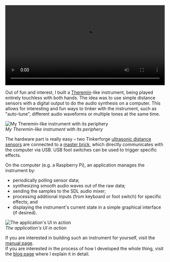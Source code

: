 <video style="width: 100%;" controls>
<source src="http://dominikschreiber.de/vid/theremin-demo.webm" type="video/webm">
Your browser does not support the video tag.
</video><br/>  

Out of fun and interest, I built a [Theremin](https://en.wikipedia.org/wiki/Theremin)-like instrument, being played entirely touchless with both hands. The idea was to use simple distance sensors with a digital output to do the audio synthesis on a computer. This allows for interesting and fun ways to tinker with the instrument, such as "auto-tune", different audio waveforms or multiple tones at the same time.

![My Theremin-like instrument with its periphery](http://dominikschreiber.de/theremin/theremin-periphery-small.jpg)  
_My Theremin-like instrument with its periphery_

The hardware part is really easy – two Tinkerforge [ultrasonic distance sensors](https://www.tinkerforge.com/de/doc/Hardware/Bricklets/Distance_US.html#distance-us-bricklet) are connected to a [master brick](https://www.tinkerforge.com/de/doc/Hardware/Bricks/Master_Brick.html), which directly communicates with the computer via USB. USB foot switches can be used to trigger specific effects.

On the computer (e.g. a Raspberry Pi), an application manages the instrument by: 

* periodically polling sensor data;
* synthesizing smooth audio waves out of the raw data;
* sending the samples to the SDL audio mixer;
* processing additional inputs (from keyboard or foot switch) for specific effects; and
* displaying the instrument's current state in a simple graphical interface (if desired).

![The application's UI in action](http://dominikschreiber.de/theremin/ui.jpg)  
_The application's UI in action_

If you are interested in building such an instrument for yourself, visit the [manual page](manual.html).  
If you are interested in the process of how I developed the whole thing, visit the [blog page](blog.html) where I explain it in detail.
